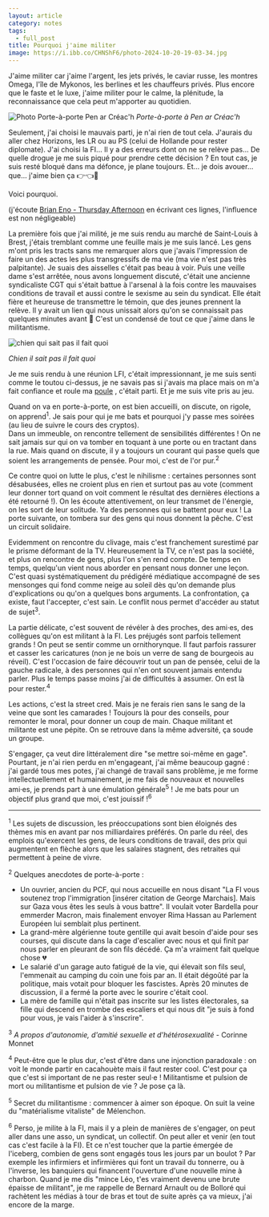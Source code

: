 ```yaml
---
layout: article
category: notes
tags:
  - full_post
title: Pourquoi j'aime militer
image: https://i.ibb.co/CHNShF6/photo-2024-10-20-19-03-34.jpg
---
```

J'aime militer car j'aime l'argent, les jets privés, le caviar russe, les montres Omega, l'île de Mykonos, les berlines et les chauffeurs privés. Plus encore que le faste et le luxe, j'aime militer pour le calme, la plénitude, la reconnaissance que cela peut m'apporter au quotidien. 


![Photo Porte-à-porte Pen ar Créac'h](https://i.ibb.co/cCrGDr4/photo-2024-10-20-18-28-48.jpg)
_Porte-à-porte à Pen ar Créac'h_

<!--more-->

Seulement, j'ai choisi le mauvais parti, je n'ai rien de tout cela. J'aurais du aller chez Horizons, les LR ou au PS (celui de Hollande pour rester diplomate). J'ai choisi la FI... Il y a des erreurs dont on ne se relève pas... De quelle drogue je me suis piqué pour prendre cette décision ? En tout cas, je suis resté bloqué dans ma défonce, je plane toujours. Et... je dois avouer... que... j'aime bien ça 👉👈🥺 

Voici pourquoi. 

(j'écoute [Brian Eno - Thursday Afternoon](https://www.youtube.com/watch?v=TTHF2Dfw1Dg) en écrivant ces lignes, l'influence est non négligeable) 

La première fois que j'ai milité, je me suis rendu au marché de Saint-Louis à Brest, j'étais tremblant comme une feuille mais je me suis lancé. Les gens m'ont pris les tracts sans me remarquer alors que j'avais l'impression de faire un des actes les plus transgressifs de ma vie (ma vie n'est pas très palpitante). Je suais des aisselles c'était pas beau à voir. Puis une veille dame s'est arrêtée, nous avons longuement discuté, c'était une ancienne syndicaliste CGT qui s'était battue à l'arsenal à la fois contre les mauvaises conditions de travail et aussi contre le sexisme au sein du syndicat. Elle était fière et heureuse de transmettre le témoin, que des jeunes prennent la relève. Il y avait un lien qui nous unissait alors qu'on se connaissait pas quelques minutes avant 🧡 C'est un condensé de tout ce que j'aime dans le militantisme. 


![chien qui sait pas il fait quoi](https://i.ibb.co/CHNShF6/photo-2024-10-20-19-03-34.jpg)

_Chien il sait pas il fait quoi_

Je me suis rendu à une réunion LFI, c'était impressionnant, je me suis senti comme le toutou ci-dessus, je ne savais pas si j'avais ma place mais on m'a fait confiance et roule ma [poule](https://www.youtube.com/watch?v=qzADF4IVQ88) , c'était parti. Et je me suis vite pris au jeu.

Quand on va en porte-à-porte, on est bien accueilli, on discute, on rigole, on apprend<sup>1</sup>. Je sais pour qui je me bats et pourquoi j'y passe mes soirées (au lieu de suivre le cours des cryptos).  
Dans un immeuble, on rencontre tellement de sensibilités différentes ! On ne sait jamais sur qui on va tomber en toquant à une porte ou en tractant dans la rue. Mais quand on discute, il y a toujours un courant qui passe quels que soient les arrangements de pensée. Pour moi, c'est de l'or pur.<sup>2</sup>

Ce contre quoi on lutte le plus, c'est le nihilisme : certaines personnes sont désabusées, elles ne croient plus en rien et surtout pas au vote (comment leur donner tort quand on voit comment le résultat des dernières élections a été retourné !). On les écoute attentivement, on leur transmet de l'énergie, on les sort de leur solitude. Ya des personnes qui se battent pour eux ! La porte suivante, on tombera sur des gens qui nous donnent la pêche. C'est un circuit solidaire.

Evidemment on rencontre du clivage, mais c'est franchement surestimé par le prisme déformant de la TV. Heureusement la TV, ce n'est pas la société, et plus on rencontre de gens, plus l'on s'en rend compte. De temps en temps, quelqu'un vient nous aborder en pensant nous donner une leçon. C'est quasi systématiquement du prédigéré médiatique accompagné de ses mensonges qui fond comme neige au soleil dès qu'on demande plus d'explications ou qu'on a quelques bons arguments. La confrontation, ça existe, faut l'accepter, c'est sain. Le conflit nous permet d'accéder au statut de sujet<sup>3</sup>.

La partie délicate, c'est souvent de révéler à des proches, des ami·es, des collègues qu'on est militant à la FI. Les préjugés sont parfois tellement grands ! On peut se sentir comme un ornithorynque. Il faut parfois rassurer et casser les caricatures (non je ne bois un verre de sang de bourgeois au réveil). C'est l'occasion de faire découvrir tout un pan de pensée, celui de la gauche radicale, à des personnes qui n'en ont souvent jamais entendu parler. Plus le temps passe moins j'ai de difficultés à assumer. On est là pour rester.<sup>4</sup>

Les actions, c'est la street cred. Mais je ne ferais rien sans le sang de la veine que sont les camarades ! Toujours là pour des conseils, pour remonter le moral, pour donner un coup de main. Chaque militant et militante est une pépite. On se retrouve dans la même adversité, ça soude un groupe.

S'engager, ça veut dire littéralement dire "se mettre soi-même en gage". Pourtant, je n'ai rien perdu en m'engageant, j'ai même beaucoup gagné : j'ai gardé tous mes potes, j'ai changé de travail sans problème, je me forme intellectuellement et humainement, je me fais de nouveaux et nouvelles ami·es, je prends part à une émulation générale<sup>5</sup> !
Je me bats pour un objectif plus grand que moi, c'est jouissif !<sup>6</sup>



--- 

<sup>1</sup> Les sujets de discussion, les préoccupations sont bien éloignés des thèmes mis en avant par nos milliardaires préférés. On parle du réel, des emplois qu'exercent les gens, de leurs conditions de travail, des prix qui augmentent en flèche alors que les salaires stagnent, des retraites qui permettent à peine de vivre.

<sup>2</sup> Quelques anecdotes de porte-à-porte : 

- Un ouvrier, ancien du PCF, qui nous accueille en nous disant "La FI vous soutenez trop l'immigration \[insérer citation de George Marchais\]. Mais sur Gaza vous êtes les seuls à vous battre". Il voulait voter Bardella pour emmerder Macron, mais finalement envoyer Rima Hassan au Parlement Européen lui semblait plus pertinent.
- La grand-mère algérienne toute gentille qui avait besoin d'aide pour ses courses, qui discute dans la cage d'escalier avec nous et qui finit par nous parler en pleurant de son fils décédé. Ça m'a vraiment fait quelque chose 💔
- Le salarié d'un garage auto fatigué de la vie, qui élevait son fils seul, l'emmenait au camping du coin une fois par an. Il était dégoûté par la politique, mais votait pour bloquer les fascistes. Après 20 minutes de discussion, il a fermé la porte avec le sourire c'était cool.
- La mère de famille qui n'était pas inscrite sur les listes électorales, sa fille qui descend en trombe des escaliers et qui nous dit "je suis à fond pour vous, je vais l'aider à s'inscrire".


<sup>3</sup> _A propos d'autonomie, d'amitié sexuelle et d'hétérosexualité_ - Corinne Monnet

<sup>4</sup> Peut-être que le plus dur, c'est d'être dans une injonction paradoxale : on voit le monde partir en cacahouète mais il faut rester cool. C'est pour ça que c'est si important de ne pas rester seul·e ! Militantisme et pulsion de mort ou militantisme et pulsion de vie ? Je pose ça là.

<sup>5</sup> Secret du militantisme : commencer à aimer son époque. On suit la veine du "matérialisme vitaliste" de Mélenchon.

<sup>6</sup> Perso, je milite à la FI, mais il y a plein de manières de s'engager, on peut aller dans une asso, un syndicat, un collectif. On peut aller et venir (en tout cas c'est facile à la FI). Et ce n'est toucher que la partie émergée de l'iceberg, combien de gens sont engagés tous les jours par un boulot ? Par exemple les infirmiers et infirmières qui font un travail du tonnerre, ou à l'inverse, les banquiers qui financent l'ouverture d'une nouvelle mine à charbon. Quand je me dis "mince Léo, t'es vraiment devenu une brute épaisse de militant", je me rappelle de Bernard Arnault ou de Bolloré qui rachètent les médias à tour de bras et tout de suite après ça va mieux, j'ai encore de la marge.